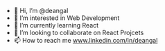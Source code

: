 - 👋 Hi, I’m @deangal
- 👀 I’m interested in Web Development
- 🌱 I’m currently learning React 
- 💞️ I’m looking to collaborate on React Projcets
- 📫 How to reach me www.linkedin.com/in/deangal

<!---
deangal/deangal is a ✨ special ✨ repository because its `README.md` (this file) appears on your GitHub profile.
You can click the Preview link to take a look at your changes.
--->
